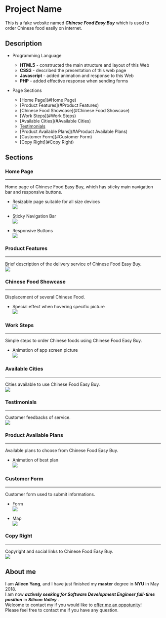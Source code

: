 # Project Name

This is a fake website named ***Chinese Food Easy Buy*** which is used to order Chinese food easily on internet.

## Description

* Programming Language
	* **HTML5** - constructed the main structure and layout of this Web
	* **CSS3**  - described the presentation of this web page
	* **Javascript** - added animation and response to this Web
	* **PHP** - added effective response when sending forms

* Page Sections
	* [Home Page](#Home Page)
	* [Product Features](#Product Features)
	* [Chinese Food Showcase](#Chinese Food Showcase)
	* [Work Steps](#Work Steps)
	* [Available Cities](#Available Cities)
	* [Testimonials](#Testimonials)
	* [Product Available Plans](#AProduct Available Plans)
	* [Customer Form](#Customer Form)
	* [Copy Right](#Copy Right)


## Sections
### Home Page
-----------
Home page of Chinese Food Easy Buy, which has sticky main navigation bar and responsive buttons.


* Resizable page suitable for all size devices</br>
![](readmeDemo/gif/resize.gif)

* Sticky Navigation Bar</br>
![](readmeDemo/gif/sticky_nav_bar.gif)

* Responsive Buttons</br>
![](readmeDemo/gif/reponsive_btns.gif)


### Product Features
-----------
Brief description of the delivery service of Chinese Food Easy Buy.</br>
![](readmeDemo/pic/section-features.jpg)

### Chinese Food Showcase
-----------
Displacement of several Chinese Food.

* Special effect when hovering specific picture</br>
![](readmeDemo/gif/meal_display.gif)



### Work Steps
-----------
Simple steps to order Chinese foods using Chinese Food Easy Buy.

* Animation of app screen picture</br>
![](readmeDemo/gif/app_img_ani.gif)



### Available Cities
-----------
Cities available to use Chinese Food Easy Buy.</br>
![](readmeDemo/pic/section-cities.jpg)


### Testimonials
-----------
Customer feedbacks of service.</br>
![](readmeDemo/pic/section-testimonials.jpg)

### Product Available Plans
-----------
Available plans to choose from Chinese Food Easy Buy.

* Animation of best plan</br>
![](readmeDemo/gif/plans.gif)


### Customer Form
-----------
Customer form used to submit informations.

* Form </br>
![](readmeDemo/gif/form.gif)

* Map</br>
![](readmeDemo/gif/map.gif)


### Copy Right
-----------
Copyright and social links to Chinese Food Easy Buy.</br>
![](readmeDemo/pic/section-footer.jpg)

## About me
I am **Aileen Yang**, and I have just finished my **master** degree in **NYU** in May 2018.</br>
I am now ***actively seeking for Software Development Engineer full-time position*** in ***Silicon Valley*** .</br>
Welcome to contact my if you would like to [offer me an oppotunity](mailto:yy1910@nyu.edu)!</br>
Please feel free to contact me if you have any question.
